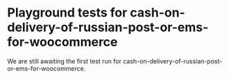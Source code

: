 # Playground tests for cash-on-delivery-of-russian-post-or-ems-for-woocommerce
We are still awaiting the first test run for cash-on-delivery-of-russian-post-or-ems-for-woocommerce.
